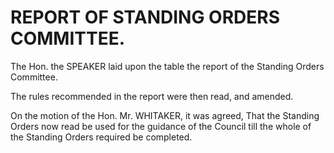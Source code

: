 # REPORT OF STANDING ORDERS COMMITTEE.

The Hon. the SPEAKER laid upon the table the report of the Standing Orders Committee.

The rules recommended in the report were then read, and amended.

On the motion of the Hon. Mr. WHITAKER, it was agreed, That the Standing Orders now read be used for the guidance of the Council till the whole of the Standing Orders required be completed.